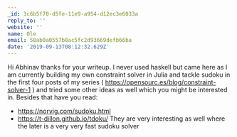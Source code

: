 ```yaml
---
_id: 3c6b5f70-d5fe-11e9-a954-d12ec3e6033a
reply_to: ''
website: ''
name: Ole
email: 58ab0a0557b8ac5fc2d93669defb66ba
date: '2019-09-13T08:12:32.629Z'
---
```

Hi Abhinav thanks for your writeup. I never used haskell but came here as I am currently building my own constraint solver in Julia and tackle sudoku in the first four posts of my series ( https://opensourc.es/blog/constraint-solver-1 ) and tried some other ideas as well which you might be interested in. Besides that have you read:
- https://norvig.com/sudoku.html
- https://t-dillon.github.io/tdoku/ 
They are very interesting as well where the later is a very very fast sudoku solver
